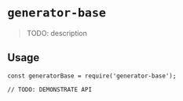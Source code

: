 # `generator-base`

> TODO: description

## Usage

```
const generatorBase = require('generator-base');

// TODO: DEMONSTRATE API
```
